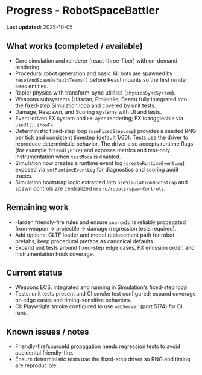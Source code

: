 # Progress - RobotSpaceBattler

**Last updated:** 2025-10-05

## What works (completed / available)

- Core simulation and renderer (react-three-fiber) with on-demand rendering.
- Procedural robot generation and basic AI; bots are spawned by `resetAndSpawnDefaultTeams()` before React mounts so the first render sees entities.
- Rapier physics with transform-sync utilities (`physicsSyncSystem`).
- Weapons subsystems (Hitscan, Projectile, Beam) fully integrated into the fixed-step Simulation loop and covered by unit tests.
- Damage, Respawn, and Scoring systems with UI and tests.
- Event-driven FX system and `FXLayer` rendering; FX is toggleable via `useUI().showFx`.
- Deterministic fixed-step loop (`useFixedStepLoop`) provides a seeded RNG per
  tick and consistent timestep (default 1/60). Tests use the driver to reproduce
  deterministic behavior. The driver also accepts runtime flags (for example
  `friendlyFire`) and exposes metrics and test-only instrumentation when
  `testMode` is enabled.
- Simulation now creates a runtime event log (`createRuntimeEventLog`) exposed
  via `setRuntimeEventLog` for diagnostics and scoring audit traces.
- Simulation bootstrap logic extracted into `useSimulationBootstrap` and spawn
  controls are centralized in `src/robots/spawnControls`.

## Remaining work

- Harden friendly-fire rules and ensure `sourceId` is reliably propagated from
  weapon → projectile → damage (regression tests required).
- Add optional GLTF loader and model replacement path for robot prefabs; keep procedural prefabs as canonical defaults.
- Expand unit tests around fixed-step edge cases, FX emission order, and instrumentation hook coverage.

## Current status

- Weapons ECS: integrated and running in Simulation's fixed-step loop.
- Tests: unit tests present and CI smoke test configured; expand coverage on edge cases and timing-sensitive behaviors.
- CI: Playwright smoke configured to use `webServer` (port 5174) for CI runs.

## Known issues / notes

- Friendly-fire/sourceId propagation needs regression tests to avoid accidental friendly-fire.
- Ensure deterministic tests use the fixed-step driver so RNG and timing are reproducible.
